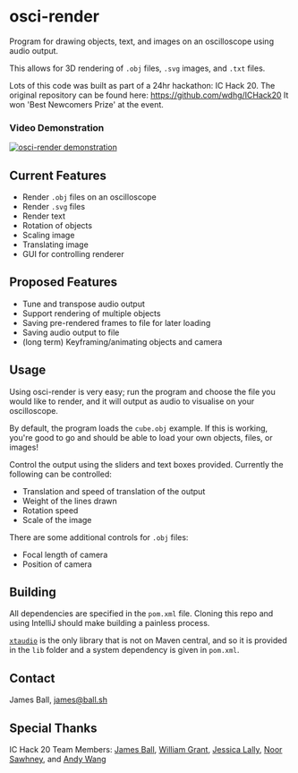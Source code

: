 # osci-render

Program for drawing objects, text, and images on an oscilloscope using audio output.

This allows for 3D rendering of `.obj` files, `.svg` images, and `.txt` files.

Lots of this code was built as part of a 24hr hackathon: IC Hack 20. The original repository can be found here: https://github.com/wdhg/ICHack20 It won 'Best Newcomers Prize' at the event.

### Video Demonstration

[![osci-render demonstration](https://img.youtube.com/vi/oEX0mnv6PLM/0.jpg)](https://www.youtube.com/watch?v=oEX0mnv6PLM)

## Current Features

- Render `.obj` files on an oscilloscope
- Render `.svg` files
- Render text
- Rotation of objects
- Scaling image
- Translating image
- GUI for controlling renderer

## Proposed Features

- Tune and transpose audio output
- Support rendering of multiple objects
- Saving pre-rendered frames to file for later loading
- Saving audio output to file
- (long term) Keyframing/animating objects and camera

## Usage

Using osci-render is very easy; run the program and choose the file you would like to render, and it will output as audio to visualise on your oscilloscope.

By default, the program loads the `cube.obj` example. If this is working, you're good to go and should be able to load your own objects, files, or images!

Control the output using the sliders and text boxes provided. Currently the following can be controlled:

- Translation and speed of translation of the output
- Weight of the lines drawn
- Rotation speed
- Scale of the image

There are some additional controls for `.obj` files:

- Focal length of camera
- Position of camera

## Building

All dependencies are specified in the `pom.xml` file. Cloning this repo and using IntelliJ should make building a painless process.

[`xtaudio`](https://sjoerdvankreel.github.io/xt-audio/) is the only library that is not on Maven central, and so it is provided in the `lib` folder and a system dependency is given in `pom.xml`.

## Contact

James Ball, [james@ball.sh](mailto:james@ball.sh)

## Special Thanks

IC Hack 20 Team Members: [James Ball](https://github.com/jameshball), [William Grant](https://github.com/wdhg), [Jessica Lally](https://github.com/jessicalally), [Noor Sawhney](https://github.com/noor-gate), and [Andy Wang](https://github.com/cbeuw)
